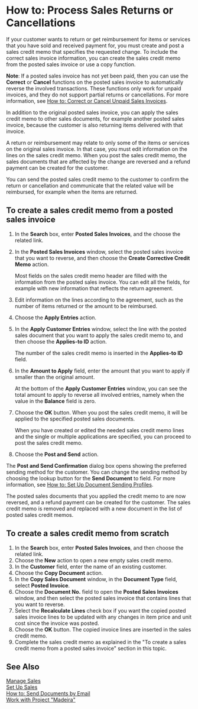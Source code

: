 <properties
                pageTitle="How to: Process Sales Returns or Cancellations| Project “Madeira”"
                description="How to: Process Sales Returns or Cancellations"
                services=""
                documentationCenter="Madeira"
                authors="sgroespe"/>

# How to: Process Sales Returns or Cancellations
If your customer wants to return or get reimbursement for items or services that you have sold and received payment for, you must create and post a sales credit memo that specifies the requested change. To include the correct sales invoice information, you can create the sales credit memo from the posted sales invoice or use a copy function.

**Note**: If a posted sales invoice has not yet been paid, then you can use the **Correct** or **Cancel** functions on the posted sales invoice to automatically reverse the involved transactions. These functions only work for unpaid invoices, and they do not support partial returns or cancellations. For more information, see [How to: Correct or Cancel Unpaid Sales Invoices](sales-how-correct-cancel-sales-invoice.md).

In addition to the original posted sales invoice, you can apply the sales credit memo to other sales documents, for example another posted sales invoice, because the customer is also returning items delivered with that invoice.

A return or reimbursement may relate to only some of the items or services on the original sales invoice. In that case, you must edit information on the lines on the sales credit memo. When you post the sales credit memo, the sales documents that are affected by the change are reversed and a refund payment can be created for the customer.

You can send the posted sales credit memo to the customer to confirm the return or cancellation and communicate that the related value will be reimbursed, for example when the items are returned.

## To create a sales credit memo from a posted sales invoice
1. In the **Search** box, enter **Posted Sales Invoices**, and the choose the related link.  
2. In the **Posted Sales Invoices** window, select the posted sales invoice that you want to reverse, and then choose the **Create Corrective Credit Memo** action.

    Most fields on the sales credit memo header are filled with the information from the posted sales invoice. You can edit all the fields, for example with new information that reflects the return agreement.
3. Edit information on the lines according to the agreement, such as the number of items returned or the amount to be reimbursed.
4. Choose the **Apply Entries** action.
5. In the **Apply Customer Entries** window, select the line with the posted sales document that you want to apply the sales credit memo to, and then choose the **Applies-to ID** action.

    The number of the sales credit memo is inserted in the **Applies-to ID** field.  
6. In the **Amount to Apply** field, enter the amount that you want to apply if smaller than the original amount.

    At the bottom of the **Apply Customer Entries** window, you can see the total amount to apply to reverse all involved entries, namely when the value in the **Balance** field is zero.  
7. Choose the **OK** button. When you post the sales credit memo, it will be applied to the specified posted sales documents.

    When you have created or edited the needed sales credit memo lines and the single or multiple applications are specified, you can proceed to post the sales credit memo.
8. Choose the **Post and Send** action.

The **Post and Send Confirmation** dialog box opens showing the preferred sending method for the customer. You can change the sending method by choosing the lookup button for the **Send Document** to field. For more information, see [How to: Set Up Document Sending Profiles](sales-how-setup-document-send-profiles.md).

The posted sales documents that you applied the credit memo to are now reversed, and a refund payment can be created for the customer. The sales credit memo is removed and replaced with a new document in the list of posted sales credit memos.

## To create a sales credit memo from scratch
1. In the **Search** box, enter **Posted Sales Invoices**, and then choose the related link.
2. Choose the **New** action to open a new empty sales credit memo.
3. In the **Customer** field, enter the name of an existing customer.
4. Choose the **Copy Document** action.
5. In the **Copy Sales Document** window, in the **Document Type** field, select **Posted Invoice**.
6. Choose the **Document No.** field to open the **Posted Sales Invoices** window, and then select the posted sales invoice that contains lines that you want to reverse.
7. Select the **Recalculate Lines** check box if you want the copied posted sales invoice lines to be updated with any changes in item price and unit cost since the invoice was posted.
8. Choose the **OK** button. The copied invoice lines are inserted in the sales credit memo.
9. Complete the sales credit memo as explained in the "To create a sales credit memo from a posted sales invoice" section in this topic.

## See Also  
[Manage Sales](sales-manage-sales.md)  
[Set Up Sales](sales-setup-sales.md)  
[How to: Send Documents by Email](ui-how-send-documents-email.md)  
[Work with Project "Madeira"](ui-work-product.md)
